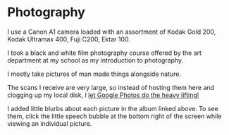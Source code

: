 
# Photography

I use a Canon A1 camera loaded with an assortment of Kodak Gold 200, Kodak Ultramax 400, Fuji C200, Ektar 100.

I took a black and white film photography course offered by the art department at my school as my introduction to photography.

I mostly take pictures of man made things alongside nature.

The scans I receive are very large, so instead of hosting them here and clogging up my local disk, I [let Google Photos do the heavy lifting!](https://photos.app.goo.gl/WcSDfHjpmXd2sts1A)

I added little blurbs about each picture in the album linked above. To see them, click the little speech bubble at the bottom right of the screen while viewing an individual picture.
